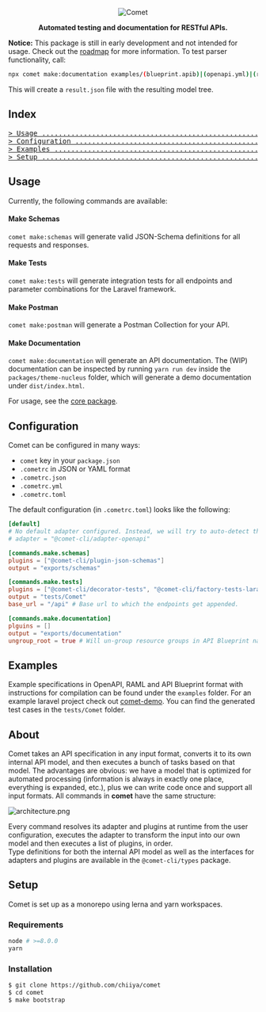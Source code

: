 <p align="center"><img src="https://i.postimg.cc/1RYn00Tg/comet-logo.png" alt="Comet"></p>
<p align="center"><strong>Automated testing and documentation for RESTful APIs.</strong></p>

**Notice:** This package is still in early development and not intended for usage. Check out 
the [roadmap](https://changemap.co/chiiya/comet/) for more information.
To test parser functionality, call:
```bash
npx comet make:documentation examples/(blueprint.apib)|(openapi.yml)|(raml/api.raml)
```
This will create a `result.json` file with the resulting model tree.

## Index
<pre>
<a href="#usage"
>> Usage .....................................................................</a>
<a href="#configuration"
>> Configuration .............................................................</a>
<a href="#examples"
>> Examples ..................................................................</a>
<a href="#setup"
>> Setup .....................................................................</a>
</pre>

## Usage
Currently, the following commands are available:
#### Make Schemas
`comet make:schemas` will generate valid JSON-Schema definitions for all requests and responses.
#### Make Tests
`comet make:tests` will generate integration tests for all endpoints and parameter combinations for the Laravel framework.
#### Make Postman
`comet make:postman` will generate a Postman Collection for your API.
#### Make Documentation
`comet make:documentation` will generate an API documentation.
The (WIP) documentation can be inspected by running `yarn run dev` inside the `packages/theme-nucleus` folder,
which will generate a demo documentation under `dist/index.html`.

For usage, see the [core package](https://github.com/chiiya/comet/tree/master/packages/core).

## Configuration
Comet can be configured in many ways:
- `comet` key in your `package.json`
- `.cometrc` in JSON or YAML format
- `.cometrc.json`
- `.cometrc.yml`
- `.cometrc.toml`

The default configuration (in `.cometrc.toml`) looks like the following:

```toml
[default]
# No default adapter configured. Instead, we will try to auto-detect the input format.
# adapter = "@comet-cli/adapter-openapi"

[commands.make.schemas]
plugins = ["@comet-cli/plugin-json-schemas"]
output = "exports/schemas"

[commands.make.tests]
plugins = ["@comet-cli/decorator-tests", "@comet-cli/factory-tests-laravel"] # Order matters!
output = "tests/Comet"
base_url = "/api" # Base url to which the endpoints get appended.

[commands.make.documentation]
plguins = []
output = "exports/documentation"
ungroup_root = true # Will un-group resource groups in API Blueprint named `Root`
```

## Examples
Example specifications in OpenAPI, RAML and API Blueprint format with instructions for compilation can be found under the 
`examples` folder. For an example laravel project check out [comet-demo](https://github.com/chiiya/comet-demo). You can 
find the generated test cases in the `tests/Comet` folder.

## About
Comet takes an API specification in any input format, converts it to its own internal API model, and then executes a bunch of
tasks based on that model. The advantages are obvious: we have a model that is optimized for automated processing 
(information is always in exactly one place, everything is expanded, etc.), plus we can write code once and support all
input formats. All commands in **comet** have the same structure:

![architecture.png](https://i.postimg.cc/1zzJBsxV/architecture.png)

Every command resolves its adapter and plugins at runtime from the user configuration, executes the adapter to transform 
the input into our own model and then executes a list of plugins, in order.  
Type definitions for both the internal API model as well as the interfaces for adapters and plugins are available 
in the `@comet-cli/types` package.

## Setup
Comet is set up as a monorepo using lerna and yarn workspaces. 

### Requirements
```bash
node # >=8.0.0
yarn
```

### Installation
```bash
$ git clone https://github.com/chiiya/comet
$ cd comet
$ make bootstrap
```
